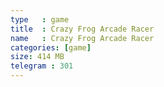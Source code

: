 ```yaml
---
type   : game
title  : Crazy Frog Arcade Racer
name   : Crazy Frog Arcade Racer
categories: [game]
size: 414 MB
telegram : 301
---
```


